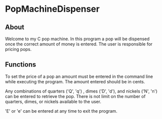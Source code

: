 # PopMachineDispenser

## About 
Welcome to my C pop machine. In this program a pop will be dispensed once the correct amount of money is entered.
The user is responsible for pricing pops. 

## Functions
To set the price of a pop an amount must be entered in the command line while executing the program. The amount entered
should be in cents.

Any combinations of quarters ('Q', 'q') , dimes ('D', 'd'), and nickels ('N', 'n') can be entered to retrieve the pop. There is not limit on the number of quarters, dimes, or nickels available to the user.  

'E' or 'e' can be entered at any time to exit the program. 
